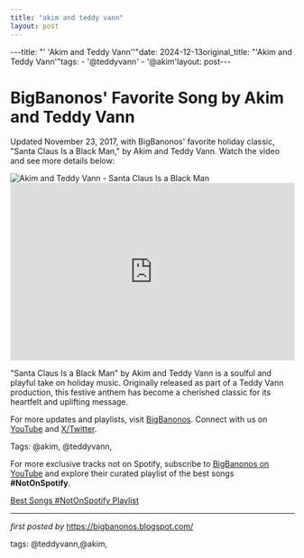 ```yaml
---
title: "akim and teddy vann"
layout: post
---
```

---title: "' 'Akim and Teddy Vann''"date: 2024-12-13original_title: "'Akim and Teddy Vann'"tags:  - '@teddyvann'  - '@akim'layout: post---<!-- Post Title --><h1 >BigBanonos' Favorite Song by Akim and Teddy Vann</h1> <!-- Introductory Text --><p >Updated November 23, 2017, with BigBanonos' favorite holiday classic, "Santa Claus Is a Black Man," by Akim and Teddy Vann. Watch the video and see more details below:</p> <!-- Featured Image --><div > <img src="https://thequietus.com/app/uploads/2024/03/santa_claus_pic_two_1387153654.jpg" alt="Akim and Teddy Vann - Santa Claus Is a Black Man" /></div> <!-- YouTube Video Embed --><div > <iframe width="100%" height="315" src="https://www.youtube.com/embed/0_fbeCVWkjQ" title="Santa Claus Is a Black Man" frameborder="0" allow="accelerometer; autoplay; clipboard-write; encrypted-media; gyroscope; picture-in-picture; web-share" referrerpolicy="strict-origin-when-cross-origin" allowfullscreen></iframe></div> <!-- Song Information --><div > <p>"Santa Claus Is a Black Man" by Akim and Teddy Vann is a soulful and playful take on holiday music. Originally released as part of a Teddy Vann production, this festive anthem has become a cherished classic for its heartfelt and uplifting message.</p></div> <!-- Footer Links --><div > <p>For more updates and playlists, visit <a href="https://bigbanonos.blogspot.com/" target="_blank">BigBanonos</a>. Connect with us on <a href="https://www.youtube.com/@BigBanonos" target="_blank">YouTube</a> and <a href="https://x.com/bigbanonos" target="_blank">X/Twitter</a>.</p></div> <!-- Tags --><p >Tags: @akim, @teddyvann,</p><!--Subscribe and Playlist Links--><div>    <p>For more exclusive tracks not on Spotify, subscribe to <a href="https://www.youtube.com/@BigBanonos" target="_blank">BigBanonos on YouTube</a> and explore their curated playlist of the best songs <strong>#NotOnSpotify</strong>.</p>    <p><a href="https://www.youtube.com/playlist?list=PLtuNtuTatqI0kFahUCbtbfenC_ET5O_tr" target="_blank">Best Songs #NotOnSpotify Playlist<br /></a></p></div><hr /><p><em>first posted by</em> <a href="https://bigbanonos.blogspot.com/" rel="noopener" target="_new">https://bigbanonos.blogspot.com/</a></p><p>tags: @teddyvann,@akim,</p>